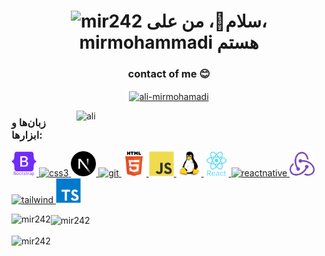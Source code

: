 <h1 align="center">
    <img src="https://komarev.com/ghpvc/?username=mir242&label=Profile%20views&color=0e75b6&style=flat" alt="mir242">
    سلام👋، من علی، mirmohammadi هستم
  </h1>
  
  <h3 align="center">contact of me 😊</h3>
  
  <p align="center">
    <a href="https://linkedin.com/in/ali-mirmohamadi" target="blank">
      <img align="center" src="https://encrypted-tbn0.gstatic.com/images?q=tbn:ANd9GcRgKr-a7cU-aJilShUsyKkGnHhtYzwLKLjq3Q&s" alt="ali-mirmohamadi" height="30" width="90">
    </a>
  </p>
  
  <img align="right" alt="ali" width="400" src="https://camo.githubusercontent.com/2366b34bb903c09617990fb5fff4622f3e941349e846ddb7e73df872a9d21233/68747470733a2f2f63646e2e6472696262626c652e636f6d2f75736572732f3733303730332f73637265656e73686f74732f363538313234332f6176656e746f2e676966">
  
  <h3 align="left">زبان‌ها و ابزارها:</h3>
  <p align="left">
    <a href="https://getbootstrap.com" target="_blank" rel="noreferrer">
      <img src="https://raw.githubusercontent.com/devicons/devicon/master/icons/bootstrap/bootstrap-plain-wordmark.svg" alt="bootstrap" width="40" height="40">
    </a>
    <a href="">
      <img src="https://avatars.githubusercontent.com/u/317889?s=280&v=4" alt="css3" width="40" height="40">
    </a>
      <a href="https://nextjs.org/" target="_blank" rel="noreferrer"> <img src="https://raw.githubusercontent.com/devicons/devicon/master/icons/nextjs/nextjs-original.svg" alt="nextjs" width="40" height="40"> </a>
    <a href="https://git-scm.com/" target="_blank" rel="noreferrer">
      <img src="https://www.vectorlogo.zone/logos/git-scm/git-scm-icon.svg" alt="git" width="40" height="40">
    </a>
    <a href="https://www.w3.org/html/" target="_blank" rel="noreferrer">
      <img src="https://raw.githubusercontent.com/devicons/devicon/master/icons/html5/html5-original-wordmark.svg" alt="html5" width="40" height="40">
    </a>
    <a href="https://developer.mozilla.org/en-US/docs/Web/JavaScript" target="_blank" rel="noreferrer">
      <img src="https://raw.githubusercontent.com/devicons/devicon/master/icons/javascript/javascript-original.svg" alt="javascript" width="40" height="40">
    </a>
    <a href="https://www.linux.org/" target="_blank" rel="noreferrer">
      <img src="https://raw.githubusercontent.com/devicons/devicon/master/icons/linux/linux-original.svg" alt="linux" width="40" height="40">
    </a>
    <a href="https://reactjs.org/" target="_blank" rel="noreferrer">
      <img src="https://raw.githubusercontent.com/devicons/devicon/master/icons/react/react-original-wordmark.svg" alt="react" width="40" height="40">
    </a>
    <a href="https://reactnative.dev/" target="_blank" rel="noreferrer">
      <img src="https://reactnative.dev/img/header_logo.svg" alt="reactnative" width="40" height="40">
    </a>
    <a href="https://redux.js.org" target="_blank" rel="noreferrer">
      <img src="https://raw.githubusercontent.com/devicons/devicon/master/icons/redux/redux-original.svg" alt="redux" width="40" height="40">
    </a>
    <a href="https://tailwindcss.com/" target="_blank" rel="noreferrer">
      <img src="https://www.vectorlogo.zone/logos/tailwindcss/tailwindcss-icon.svg" alt="tailwind" width="40" height="40">
    </a>
    <a href="https://www.typescriptlang.org/" target="_blank" rel="noreferrer">
      <img src="https://raw.githubusercontent.com/devicons/devicon/master/icons/typescript/typescript-original.svg" alt="typescript" width="40" height="40">
    </a>
  </p>
  
  <p>
    <img align="left" src="https://github-readme-stats.vercel.app/api/top-langs?username=mir242&show_icons=true&locale=en&layout=compact" alt="mir242">
  </p>
  
  <p>
    <img align="center" src="https://github-readme-stats.vercel.app/api?username=mir242&show_icons=true&locale=en" alt="mir242">
  </p>
  
  <p>
    <img align="center" src="https://github-readme-streak-stats.herokuapp.com/?user=mir242&" alt="mir242">
  </p>
  
